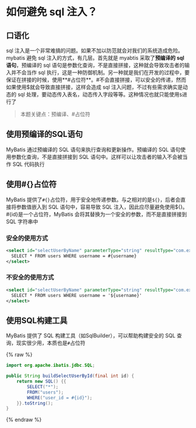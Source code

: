 # 如何避免 sql 注入？

## 口语化

sql 注入是一个非常难搞的问题。如果不加以防范就会对我们的系统造成危险。mybatis 避免 sql 注入的方式，有几层。首先就是 myabtis 采取了**预编译的 sql 语句**，预编译的 sql 语句是参数化查询，不是直接拼接，这种就会导致攻击者的输入并不会当作 sql 执行，这是一种防御机制。另一种就是我们在开发的过程中，要保证在拼接的时候，使用**#占位符**。#不会直接拼接，可以安全的传递，然而如果使用\$就会导致直接拼接，这样会造成 sql 注入问题，不过有些需求确实是动态的 sql 处理，要动态传入表名，动态传入字段等等。这种情况也就只能使用`$`进行了

> 本题关键点：预编译、#占位符

## **使用预编译的SQL语句**

MyBatis 通过预编译的 SQL 语句来执行查询和更新操作。预编译的 SQL 语句使用参数化查询，不是直接拼接到 SQL 语句中。这样可以让攻击者的输入不会被当作 SQL 代码执行

## **使用#{}占位符**

MyBatis 提供了`#{}`占位符，用于安全地传递参数。与之相对的是`${}`，后者会直接将参数值嵌入到 SQL 语句中，容易导致 SQL 注入，因此应尽量避免使用${}。#{id}是一个占位符，MyBatis 会将其替换为一个安全的参数，而不是直接拼接到 SQL 字符串中

### 安全的使用方式

```xml
<select id="selectUserByName" parameterType="string" resultType="com.example.model.User">
  SELECT * FROM users WHERE username = #{username}
</select>
```

### 不安全的使用方式

```xml
<select id="selectUserByName" parameterType="string" resultType="com.example.model.User">
  SELECT * FROM users WHERE username = '${username}'
</select>
```

## **使用SQL构建工具**

MyBatis 提供了 SQL 构建工具（如SqlBuilder），可以帮助构建安全的 SQL 查询，现实很少用，本质也是`#`占位符

{% raw %}

```java
import org.apache.ibatis.jdbc.SQL;

public String buildSelectUserById(final int id) {
    return new SQL() {{
        SELECT("*");
        FROM("users");
        WHERE("user_id = #{id}");
    }}.toString();
}
```

{% endraw %}
